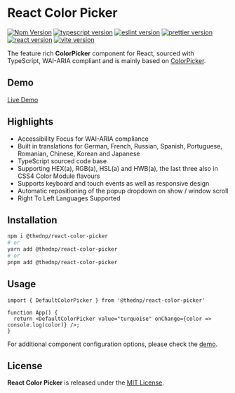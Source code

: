 <!-- TODO [<img width="100%" src="banner.svg" alt="react-color-picker">](https://react-color-picker.netlify.app/) -->

# React Color Picker
<!-- [![ci](https://github.com/thednp/react-color-picker/actions/workflows/ci.yml/badge.svg)](https://github.com/thednp/react-color-picker/actions/workflows/ci.yml) -->
[![Npm Version](https://img.shields.io/npm/v/@thednp/react-color-picker)](https://www.npmjs.com/package/@thednp/react-color-picker)
[![typescript version](https://img.shields.io/badge/typescript-5.1.3-brightgreen)](https://www.typescriptlang.org/)
[![eslint version](https://img.shields.io/badge/eslint-8.45.0-brightgreen)](https://github.com/eslint)
[![prettier version](https://img.shields.io/badge/prettier-2.8.8-brightgreen)](https://prettier.io/)
[![react version](https://img.shields.io/badge/react-18.2.0-brightgreen)](https://react.dev/)
[![vite version](https://img.shields.io/badge/vite-4.4.5-brightgreen)](https://github.com/vitejs)

The feature rich **ColorPicker** component for React, sourced with TypeScript, WAI-ARIA compliant and is mainly based on [ColorPicker](http://github.com/thednp/color-picker).

## Demo
[Live Demo](https://react-color-picker.netlify.app/)


## Highlights

- Accessibility Focus for WAI-ARIA compliance
- Built in translations for German, French, Russian, Spanish, Portuguese, Romanian, Chinese, Korean and Japanese
- TypeScript sourced code base
- Supporting HEX(a), RGB(a), HSL(a) and HWB(a), the last three also in CSS4 Color Module flavours
- Supports keyboard and touch events as well as responsive design
- Automatic repositioning of the popup dropdown on show / window scroll
- Right To Left Languages Supported


## Installation

```bash
npm i @thednp/react-color-picker
# or
yarn add @thednp/react-color-picker
# or
pnpm add @thednp/react-color-picker
```


## Usage

```tsx
import { DefaultColorPicker } from '@thednp/react-color-picker'

function App() {
  return <DefaultColorPicker value="turquoise" onChange={color => console.log(color)} />;
}
```
For additional component configuration options, please check the [demo](https://react-color-picker.netlify.app/).


## License

**React Color Picker** is released under the [MIT License](https://github.com/thednp/react-color-picker/blob/master/LICENSE).
